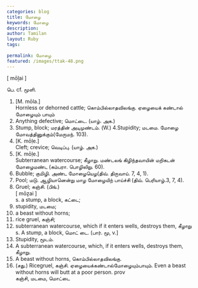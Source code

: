 ```yaml
---
categories: blog
title: மோழை
keywords: மோழை
description: 
author: Tamilan
layout: Ruby
tags: 
 
permalink: மோழை
featured: /images/ttak-48.png
---
```

  
[ mōḻai ]  
  
பெ. cf. மூளி.   
1. [M. mōla.]  
Hornless or dehorned cattle; கொம்பில்லாதவிலங்கு. ஏழையைக் கண்டால் மோழையும் பாயும்  
2. Anything defective; மொட்டை. (யாழ். அக.)  
3. Stump, block; மரத்தின் அடிமுண்டம். (W.) 4.Stupidity; மடமை. மோழை மோவத்தினுக்கும்(மேருமந். 103).   
5. [K. mōḷe.]  
Cleft; crevice; வெடிப்பு. (யாழ். அக.)   
6. [K. mōḷe.]  
Subterranean watercourse; கீழாறு. மண்டலங் கிழிந்தவாயின் மறிகடன் மோழைமண்ட (கம்பரா. பொழிலிறு. 60).   
7. Bubble; குமிழி. அண்ட மோழையெழ(திவ். திருவாய். 7, 4, 1).   
8. Pool; மடு. ஆழியானென்று மாழ மோழையிற் பாய்ச்சி (திவ். பெரியாழ்.3, 7, 4).   
9. Gruel; கஞ்சி. (பிங்.)  
[ mōẕai ]  
s. a stump, a block, கட்டை;   
2. stupidity, மடமை;   
3. a beast without horns;   
4. rice gruel, கஞ்சி;   
5. subterranean watercourse, which if it enters wells, destroys them, கீழாறு  
s. A stump, a block, மொட் டை. (பார். மூ, v.]  
2. Stupidity, மூடம்.   
3. A subterranean watercourse, which, if it enters wells, destroys them, கீழாறு.   
4. A beast without horns, கொம்பில்லாதவிலங்கு.   
5. (சது.) Ricegruel, கஞ்சி. ஏழையைக்கண்டால்மோழையும்பாயும். Even a beast without horns will butt at a poor person. prov  
கஞ்சி, மடமை, மொட்டை
